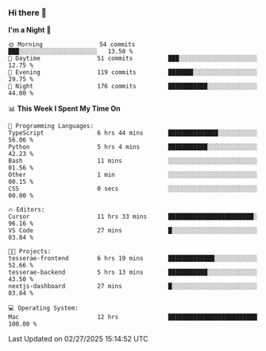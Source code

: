 ### Hi there 👋

<!--
**ALiersEL/ALiersEL** is a ✨ _special_ ✨ repository because its `README.md` (this file) appears on your GitHub profile.

Here are some ideas to get you started:

- 🔭 I’m currently working on ...
- 🌱 I’m currently learning ...
- 👯 I’m looking to collaborate on ...
- 🤔 I’m looking for help with ...
- 💬 Ask me about ...
- 📫 How to reach me: ...
- 😄 Pronouns: ...
- ⚡ Fun fact: ...
-->

<!--START_SECTION:waka-->
**I'm a Night 🦉** 

```text
🌞 Morning                54 commits          ███░░░░░░░░░░░░░░░░░░░░░░   13.50 % 
🌆 Daytime                51 commits          ███░░░░░░░░░░░░░░░░░░░░░░   12.75 % 
🌃 Evening                119 commits         ███████░░░░░░░░░░░░░░░░░░   29.75 % 
🌙 Night                  176 commits         ███████████░░░░░░░░░░░░░░   44.00 % 
```


📊 **This Week I Spent My Time On** 

```text
💬 Programming Languages: 
TypeScript               6 hrs 44 mins       ██████████████░░░░░░░░░░░   56.06 % 
Python                   5 hrs 4 mins        ███████████░░░░░░░░░░░░░░   42.23 % 
Bash                     11 mins             ░░░░░░░░░░░░░░░░░░░░░░░░░   01.56 % 
Other                    1 min               ░░░░░░░░░░░░░░░░░░░░░░░░░   00.15 % 
CSS                      0 secs              ░░░░░░░░░░░░░░░░░░░░░░░░░   00.00 % 

🔥 Editors: 
Cursor                   11 hrs 33 mins      ████████████████████████░   96.16 % 
VS Code                  27 mins             █░░░░░░░░░░░░░░░░░░░░░░░░   03.84 % 

🐱‍💻 Projects: 
tesserae-frontend        6 hrs 19 mins       █████████████░░░░░░░░░░░░   52.66 % 
tesserae-backend         5 hrs 13 mins       ███████████░░░░░░░░░░░░░░   43.50 % 
nextjs-dashboard         27 mins             █░░░░░░░░░░░░░░░░░░░░░░░░   03.84 % 

💻 Operating System: 
Mac                      12 hrs              █████████████████████████   100.00 % 
```


 Last Updated on 02/27/2025 15:14:52 UTC
<!--END_SECTION:waka-->
